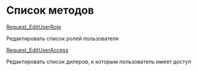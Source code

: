 # Список методов

[Request_EditUserRole](Request_EditUserRole.md)

Редактировать список ролей пользователя

[Request_EditUserAccess](Request_EditUserAccess.md)

Редактировать список дилеров, к которым пользователь имеет доступ
